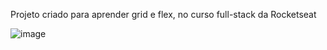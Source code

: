 Projeto criado para aprender grid e flex, no curso full-stack da Rocketseat

![image](https://github.com/user-attachments/assets/40473793-c796-4f7d-acf0-b4d3589ff5f4)
